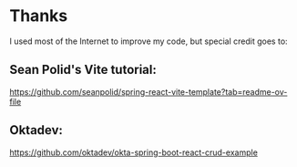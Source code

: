 # Thanks

I used most of the Internet to improve my code, but special credit goes to:

## Sean Polid's Vite tutorial:
https://github.com/seanpolid/spring-react-vite-template?tab=readme-ov-file

## Oktadev:
https://github.com/oktadev/okta-spring-boot-react-crud-example

